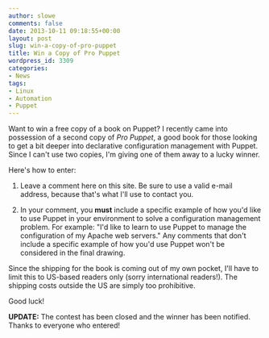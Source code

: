 ```yaml
---
author: slowe
comments: false
date: 2013-10-11 09:18:55+00:00
layout: post
slug: win-a-copy-of-pro-puppet
title: Win a Copy of Pro Puppet
wordpress_id: 3309
categories:
- News
tags:
- Linux
- Automation
- Puppet
---
```


Want to win a free copy of a book on Puppet? I recently came into possession of a second copy of _Pro Puppet_, a good book for those looking to get a bit deeper into declarative configuration management with Puppet. Since I can't use two copies, I'm giving one of them away to a lucky winner.

Here's how to enter:

1. Leave a comment here on this site. Be sure to use a valid e-mail address, because that's what I'll use to contact you.

2. In your comment, you **must** include a specific example of how you'd like to use Puppet in your environment to solve a configuration management problem. For example: "I'd like to learn to use Puppet to manage the configuration of my Apache web servers." Any comments that don't include a specific example of how you'd use Puppet won't be considered in the final drawing.

Since the shipping for the book is coming out of my own pocket, I'll have to limit this to US-based readers only (sorry international readers!). The shipping costs outside the US are simply too prohibitive.

Good luck!

**UPDATE:** The contest has been closed and the winner has been notified. Thanks to everyone who entered!

